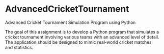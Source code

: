# AdvancedCricketTournament
Advanced Cricket Tournament Simulation Program using Python

The goal of this assignment is to develop a Python program that simulates a cricket tournament
involving various teams with an advanced level of detail. The application should be designed to
mimic real-world cricket matches and statistics.
